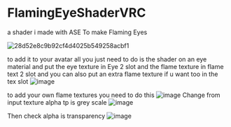 # FlamingEyeShaderVRC
a shader i made with ASE To make Flaming Eyes


![28d52e8c9b92cf4d4025b549258acbf1](https://github.com/SirCondom/FlamingEyeShaderVRC/assets/81419980/11fdaea4-efcc-49ad-bfa8-8ae5e296fe02)


 to add it to your avatar all  you  just need to do is the shader on an eye material and  put the eye texture in Eye  2 slot and the flame texture in flame text 2 slot
and you can also put  an extra flame texture if u want too in the tex slot ![image](https://github.com/SirCondom/FlamingEyeShaderVRC/assets/81419980/b53b953a-ca59-4583-b8c2-db86dae1b77a)



to add your own flame textures you need to do this  ![image](https://github.com/SirCondom/FlamingEyeShaderVRC/assets/81419980/6f533e34-3dd7-46f1-aa4b-e44637e0def7) Change from input texture alpha tp is grey scale 
![image](https://github.com/SirCondom/FlamingEyeShaderVRC/assets/81419980/2c01258e-fc0d-4101-acf0-358fce5685b2)

Then check  alpha is  transparency ![image](https://github.com/SirCondom/FlamingEyeShaderVRC/assets/81419980/b0f1a534-1092-429e-99fe-a1620f89b159)

